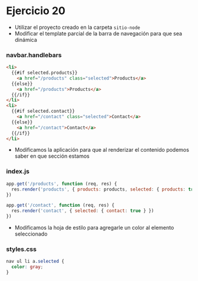 # Ejercicio 20

* Utilizar el proyecto creado en la carpeta `sitio-node`
* Modificar el template parcial de la barra de navegación para que sea dinámica

### navbar.handlebars
```html
<li>
  {{#if selected.products}}
    <a href="/products" class="selected">Products</a>
  {{else}}
    <a href="/products">Products</a>
  {{/if}}
</li>
<li>
  {{#if selected.contact}}
    <a href="/contact" class="selected">Contact</a>
  {{else}}
    <a href="/contact">Contact</a>
  {{/if}}
</li>
```

* Modificamos la aplicación para que al renderizar el contenido podemos saber en que sección estamos

### index.js

```js
app.get('/products', function (req, res) {
  res.render('products', { products: products, selected: { products: true }})
})

app.get('/contact', function (req, res) {
  res.render('contact', { selected: { contact: true } })
})
```

* Modificamos la hoja de estilo para agregarle un color al elemento seleccionado

### styles.css
```css
nav ul li a.selected {
  color: gray;
}
```
